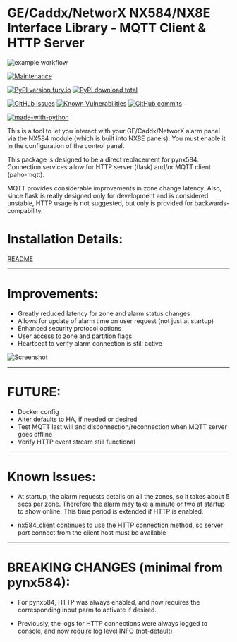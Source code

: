 GE/Caddx/NetworX NX584/NX8E Interface Library - MQTT Client & HTTP Server
=========================================================================


![example workflow](https://github.com/rocket4321/nx584mqtt/actions/workflows/publish-to-test-pypi.yml/badge.svg)

[![Maintenance](https://img.shields.io/badge/Maintained%3F-yes-green.svg)](https://github.com/rocket4321/StrapDown.js/graphs/commit-activity)

[![PyPI version fury.io](https://badge.fury.io/py/nx584mqtt.svg)](https://pypi.python.org/pypi/nx584mqtt/)
[![PyPI download total](https://img.shields.io/pypi/dt/nx584mqtt.svg)](https://pypi.python.org/pypi/nx584mqtt/)

[![GitHub issues](https://img.shields.io/github/issues/rocket4321/StrapDown.js.svg)](https://GitHub.com/rocket4321/StrapDown.js/issues/)
[![Known Vulnerabilities](https://snyk.io/test/github/rocket4321/nx584mqtt/badge.svg)](https://snyk.io/test/github/rocket4321/nx584mqtt)
[![GitHub commits](https://img.shields.io/github/commits-since/rocket4321/StrapDown.js/v1.0.0.svg)](https://GitHub.com/rocket4321/StrapDown.js/commit/)

[![made-with-python](https://img.shields.io/badge/Made%20with-Python-1f425f.svg)](https://www.python.org/)

This is a tool to let you interact with your GE/Caddx/NetworX alarm panel via
the NX584 module (which is built into NX8E panels). You must enable it
in the configuration of the control panel. 

This package is designed to be a direct replacement for pynx584.
Connection services allow for HTTP server (flask) and/or MQTT client (paho-mqtt).

MQTT provides considerable improvements in zone change latency. Also, since flask is really designed only for development and is considered unstable, HTTP usage is not suggested, but only is provided for backwards-compability.

# Installation Details:

[README](README.rd)

------------------------------------------------
# Improvements:

- Greatly reduced latency for zone and alarm status changes
- Allows for update of alarm time on user request (not just at startup)
- Enhanced security protocol options
- User access to zone and partition flags
- Heartbeat to verify alarm connection is still active

![Screenshot](images/nx584mqtt.jpg)

------------------------------------------------
# FUTURE:

- Docker config
- Alter defaults to HA, if needed or desired
- Test MQTT last will and disconnection/reconnection when MQTT server goes offline
- Verify HTTP event stream still functional

------------------------------------------------
# Known Issues:

- At startup, the alarm requests details on all the zones, so it takes about 5 secs per zone. Therefore the alarm may take a minute or two at startup to show online. This time period is extended if HTTP is enabled.

- nx584_client continues to use the HTTP connection method, so server port connect from the client host must be available

------------------------------------------------

# BREAKING CHANGES (minimal from pynx584):

- For pynx584, HTTP was always enabled, and now requires the corresponding input parm to activate if desired.

- Previously, the logs for HTTP connections were always logged to console, and now require log level INFO (not-default)

